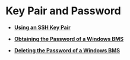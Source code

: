 # Key Pair and Password<a name="EN-US_TOPIC_0131781855"></a>

-   **[Using an SSH Key Pair](using-an-ssh-key-pair.md)**  

-   **[Obtaining the Password of a Windows BMS](obtaining-the-password-of-a-windows-bms.md)**  

-   **[Deleting the Password of a Windows BMS](deleting-the-password-of-a-windows-bms.md)**  


